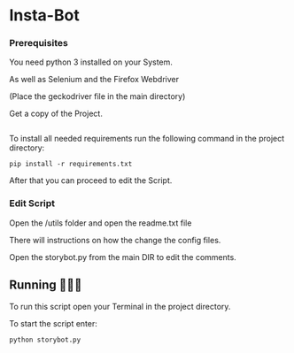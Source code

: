 # Insta-Bot

### Prerequisites

You need python 3 installed on your System.

As well as Selenium and the Firefox Webdriver

(Place the geckodriver file in the main directory)

Get a copy of the Project.

```
```

To install all needed requirements run the following command in the project directory:

```
pip install -r requirements.txt
```

After that you can proceed to edit the Script.

### Edit Script

Open the /utils folder and open the readme.txt file

There will instructions on how the change the config files.

Open the storybot.py from the main DIR to edit the comments.

## Running 🏃🏽‍♂️

To run this script open your Terminal in the project directory.

To start the script enter:

```
python storybot.py
